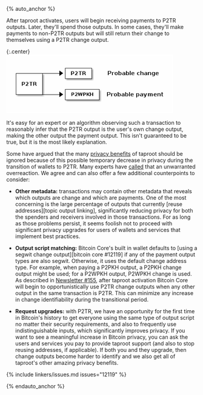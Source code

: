 {% auto_anchor %}

After taproot activates, users will begin receiving payments to P2TR
outputs.  Later, they'll spend those outputs.  In some cases, they'll
make payments to non-P2TR outputs but will still return their change to
themselves using a P2TR change output.

{:.center}
![Example transaction P2TR -> {P2WPKH, P2TR}](/img/posts/2021-10-p2tr-to-p2tr_p2wpkh.png)

It's easy for an expert or an algorithm observing such a transaction to
reasonably infer that the P2TR output is the user's own change output,
making the other output the payment output.  This isn't guaranteed to be
true, but it is the most likely explanation.

Some have argued that the many [privacy benefits][p4tr benefits] of taproot should be
ignored because of this possible temporary decrease in privacy during the
transition of wallets to P2TR.  Many experts have [called][coindesk
experts] that an unwarranted overreaction.  We agree and can also offer
a few additional counterpoints to consider:

- **Other metadata:** transactions may contain other metadata that
  reveals which outputs are change and which are payments.  One of the
  most concerning is the large percentage of outputs that currently
  [reuse addresses][topic output linking], significantly reducing
  privacy for both the spenders and receivers involved in those
  transactions.  For as long as those problems persist, it seems foolish
  not to proceed with significant privacy upgrades for users of wallets
  and services that implement best practices.

- **Output script matching:** Bitcoin Core's built in wallet defaults to
  [using a segwit change output][bitcoin core #12119] if any of the
  payment output types are also segwit.  Otherwise, it uses the default
  change address type.  For example, when paying a P2PKH output, a P2PKH
  change output might be used; for a P2WPKH output, P2WPKH change is
  used.  As described in [Newsletter #155][news155 bcc22154], after
  taproot activation Bitcoin Core will begin to
  opportunistically use P2TR change outputs when any other
  output in the same transaction is P2TR.  This can minimize any
  increase in change identifiability during the transitional period.

- **Request upgrades:** with P2TR, we have an opportunity for the first
  time in Bitcoin's history to get everyone using the same type of
  output script no matter their security requirements, and also to
  frequently use indistinguishable inputs, which significantly improves
  privacy.  If you want to see a meaningful increase in Bitcoin privacy,
  you can ask the users and services you pay to provide taproot support
  (and also to stop reusing addresses, if applicable).  If both you and
  they upgrade, then change outputs become harder to identify and we
  also get all of taproot's other amazing privacy benefits.

{% include linkers/issues.md issues="12119" %}

{% endauto_anchor %}

[p4tr benefits]: /en/preparing-for-taproot/#multisignature-overview
[p4tr safety]: /en/preparing-for-taproot/#why-are-we-waiting
[coindesk experts]: https://www.coindesk.com/tech/2020/12/01/privacy-concerns-over-bitcoin-upgrade-taproot-are-a-non-issue-experts-say/
[compat bcc]: /en/compatibility/bitcoin-core/
[news155 bcc22154]: /en/newsletters/2021/06/30/#bitcoin-core-22154

